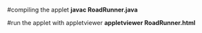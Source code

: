 #compiling the applet
**javac RoadRunner.java**

#run the applet with appletviewer
**appletviewer RoadRunner.html**

